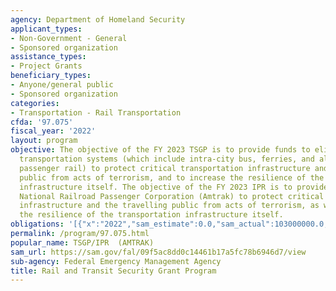```yaml
---
agency: Department of Homeland Security
applicant_types:
- Non-Government - General
- Sponsored organization
assistance_types:
- Project Grants
beneficiary_types:
- Anyone/general public
- Sponsored organization
categories:
- Transportation - Rail Transportation
cfda: '97.075'
fiscal_year: '2022'
layout: program
objective: The objective of the FY 2023 TSGP is to provide funds to eligible public
  transportation systems (which include intra-city bus, ferries, and all forms of
  passenger rail) to protect critical transportation infrastructure and the travelling
  public from acts of terrorism, and to increase the resilience of the transportation
  infrastructure itself. The objective of the FY 2023 IPR is to provide funds to the
  National Railroad Passenger Corporation (Amtrak) to protect critical transportation
  infrastructure and the travelling public from acts of terrorism, as well as to increase
  the resilience of the transportation infrastructure itself.
obligations: '[{"x":"2022","sam_estimate":0.0,"sam_actual":103000000.0,"usa_spending_actual":90708111.79},{"x":"2023","sam_estimate":103000000.0,"sam_actual":0.0,"usa_spending_actual":-484150.62},{"x":"2024","sam_estimate":100000000.0,"sam_actual":0.0,"usa_spending_actual":0.0}]'
permalink: /program/97.075.html
popular_name: TSGP/IPR  (AMTRAK)
sam_url: https://sam.gov/fal/09f5ac8dd0c14461b17a5fc78b6946d7/view
sub-agency: Federal Emergency Management Agency
title: Rail and Transit Security Grant Program
---
```


